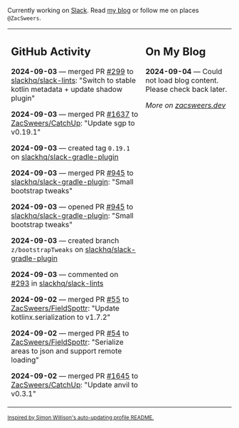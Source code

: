Currently working on [Slack](https://slack.com/). Read [my blog](https://zacsweers.dev/) or follow me on places `@ZacSweers`.

<table><tr><td valign="top" width="60%">

## GitHub Activity
<!-- githubActivity starts -->
**2024-09-03** — merged PR [#299](https://github.com/slackhq/slack-lints/pull/299) to [slackhq/slack-lints](https://github.com/slackhq/slack-lints): "Switch to stable kotlin metadata + update shadow plugin"

**2024-09-03** — merged PR [#1637](https://github.com/ZacSweers/CatchUp/pull/1637) to [ZacSweers/CatchUp](https://github.com/ZacSweers/CatchUp): "Update sgp to v0.19.1"

**2024-09-03** — created tag `0.19.1` on [slackhq/slack-gradle-plugin](https://github.com/slackhq/slack-gradle-plugin)

**2024-09-03** — merged PR [#945](https://github.com/slackhq/slack-gradle-plugin/pull/945) to [slackhq/slack-gradle-plugin](https://github.com/slackhq/slack-gradle-plugin): "Small bootstrap tweaks"

**2024-09-03** — opened PR [#945](https://github.com/slackhq/slack-gradle-plugin/pull/945) to [slackhq/slack-gradle-plugin](https://github.com/slackhq/slack-gradle-plugin): "Small bootstrap tweaks"

**2024-09-03** — created branch `z/bootstrapTweaks` on [slackhq/slack-gradle-plugin](https://github.com/slackhq/slack-gradle-plugin)

**2024-09-03** — commented on [#293](https://github.com/slackhq/slack-lints/pull/293#issuecomment-2326813639) in [slackhq/slack-lints](https://github.com/slackhq/slack-lints)

**2024-09-02** — merged PR [#55](https://github.com/ZacSweers/FieldSpottr/pull/55) to [ZacSweers/FieldSpottr](https://github.com/ZacSweers/FieldSpottr): "Update kotlinx.serialization to v1.7.2"

**2024-09-02** — merged PR [#54](https://github.com/ZacSweers/FieldSpottr/pull/54) to [ZacSweers/FieldSpottr](https://github.com/ZacSweers/FieldSpottr): "Serialize areas to json and support remote loading"

**2024-09-02** — merged PR [#1645](https://github.com/ZacSweers/CatchUp/pull/1645) to [ZacSweers/CatchUp](https://github.com/ZacSweers/CatchUp): "Update anvil to v0.3.1"
<!-- githubActivity ends -->
</td><td valign="top" width="40%">

## On My Blog
<!-- blog starts -->
**2024-09-04** — Could not load blog content. Please check back later.
<!-- blog ends -->
_More on [zacsweers.dev](https://zacsweers.dev/)_
</td></tr></table>

<sub><a href="https://simonwillison.net/2020/Jul/10/self-updating-profile-readme/">Inspired by Simon Willison's auto-updating profile README.</a></sub>
